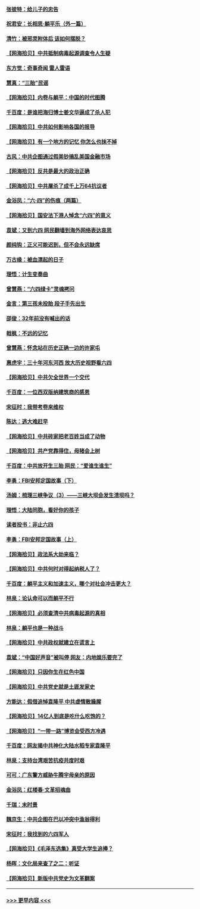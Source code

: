 #### [张彼特：给儿子的忠告](../pages/nsc993/n13018934.md?t=06140001) 
#### [祝君安：长相思‧躺平乐（外一篇）](../pages/nsc993/n13018923.md?t=06140001) 
#### [清竹：被邪灵附体后 该如何摆脱？](../pages/nsc993/n13018877.md?t=06140001) 
#### [【网海拾贝】中共抵制病毒起源调查令人生疑](../pages/nsc993/n13017785.md?t=06140001) 
#### [东方觉：奇事奇闻 雷人雷语](../pages/nsc993/n13017577.md?t=06140001) 
#### [慧真：“三胎”民谣](../pages/nsc993/n13017394.md?t=06140001) 
#### [【网海拾贝】内卷与躺平：中国的时代图腾](../pages/nsc993/n13016128.md?t=06140001) 
#### [千百度：是谁把海归博士姜文华逼成了杀人犯](../pages/nsc993/n13015218.md?t=06140001) 
#### [【网海拾贝】中共如何影响各国的报导](../pages/nsc993/n13012599.md?t=06140001) 
#### [【网海拾贝】有一个地方的记忆 你怎么也抹不掉](../pages/nsc993/n13009802.md?t=06140001) 
#### [古风：中共企图通过假美钞搞乱美国金融市场](../pages/nsc993/n13009626.md?t=06140001) 
#### [【网海拾贝】反共是最大的政治正确](../pages/nsc993/n13007051.md?t=06140001) 
#### [【网海拾贝】中共屠杀了成千上万64抗议者](../pages/nsc993/n13002713.md?t=06140001) 
#### [金浴凤：“六·四”的伤痕（两篇）](../pages/nsc993/n13001719.md?t=06140001) 
#### [【网海拾贝】国安法下港人悼念“六四”的意义](../pages/nsc993/n13001039.md?t=06140001) 
#### [袁斌：又到六四 网民翻墙到海外网络表达哀思](../pages/nsc993/n13000995.md?t=06140001) 
#### [颜纯钩：正义可能迟到，但不会永远缺席](../pages/nsc993/n13000920.md?t=06140001) 
#### [万古缘：被血漂起的日子](../pages/nsc993/n13000914.md?t=06140001) 
#### [理悟：计生变奏曲](../pages/nsc993/n13000414.md?t=06140001) 
#### [曾慧燕：“六四绿卡”灵魂拷问](../pages/nsc993/n13000277.md?t=06140001) 
#### [金言：第三孩未投胎 段子手先出生](../pages/nsc993/n13000215.md?t=06140001) 
#### [邵俊：32年前没有喊出的话](../pages/nsc993/n13000181.md?t=06140001) 
#### [戟枫：不远的记忆](../pages/nsc993/n13000121.md?t=06140001) 
#### [曾慧燕：怀念站在历史正确一边的许家屯](../pages/nsc993/n13000073.md?t=06140001) 
#### [惠虎宇：三十年河东河西 放大历史视野看六四](../pages/nsc993/n13000018.md?t=06140001) 
#### [【网海拾贝】中共欠全世界一个交代](../pages/nsc993/n12998706.md?t=06140001) 
#### [千百度：一位西双版纳建筑商的感恩](../pages/nsc993/n12998487.md?t=06140001) 
#### [宋征时：我带考卷来维权](../pages/nsc993/n12994088.md?t=06140001) 
#### [陈达：逃大难赶早](../pages/nsc993/n12993569.md?t=06140001) 
#### [【网海拾贝】中共砖家把老百姓当成了动物](../pages/nsc993/n12993483.md?t=06140001) 
#### [【网海拾贝】共产党靠得住，母猪会上树](../pages/nsc993/n12990730.md?t=06140001) 
#### [千百度：中共放开生三胎 网民：“爱谁生谁生”](../pages/nsc993/n12990644.md?t=06140001) 
#### [李勇：FBI安邦定国故事（下）](../pages/nsc993/n12987854.md?t=06140001) 
#### [汤姆：梳理三峡争议（3）——三峡大坝会发生溃坝吗？](../pages/nsc993/n12989806.md?t=06140001) 
#### [理悟：大陆同胞，看好你的孩子](../pages/nsc993/n12989778.md?t=06140001) 
#### [读者投书：非止六四](../pages/nsc993/n12989673.md?t=06140001) 
#### [李勇：FBI安邦定国故事（上）](../pages/nsc993/n12987749.md?t=06140001) 
#### [【网海拾贝】政法系大劫来临？](../pages/nsc993/n12987596.md?t=06140001) 
#### [【网海拾贝】中共何时对得起纳税人了？](../pages/nsc993/n12985578.md?t=06140001) 
#### [千百度：躺平主义和加速主义，哪个对社会冲击更大？](../pages/nsc993/n12985512.md?t=06140001) 
#### [林泉：论认命可以而躺平不行](../pages/nsc993/n12985505.md?t=06140001) 
#### [【网海拾贝】必须查清中共病毒起源的真相](../pages/nsc993/n12984276.md?t=06140001) 
#### [林泉：躺平也是一种战斗](../pages/nsc993/n12984194.md?t=06140001) 
#### [【网海拾贝】中共政权就建立在谎言上](../pages/nsc993/n12981880.md?t=06140001) 
#### [袁斌：“中国好声音”被叫停 网友：内地娱乐要完了](../pages/nsc993/n12981826.md?t=06140001) 
#### [【网海拾贝】只因你生在红色中国](../pages/nsc993/n12979096.md?t=06140001) 
#### [【网海拾贝】中共党史就是土匪发家史](../pages/nsc993/n12976478.md?t=06140001) 
#### [方能达：假借追悼袁隆平 中共虚情散臊腥](../pages/nsc993/n12976396.md?t=06140001) 
#### [【网海拾贝】14亿人到底是吃什么吃饱的？](../pages/nsc993/n12974125.md?t=06140001) 
#### [【网海拾贝】“一带一路”博览会受西方冷遇](../pages/nsc993/n12971787.md?t=06140001) 
#### [千百度：网友揭中共神化大陆水稻专家袁隆平](../pages/nsc993/n12971733.md?t=06140001) 
#### [林泉：支持台湾艰苦抗疫共度时艰](../pages/nsc993/n12971350.md?t=06140001) 
#### [可可：广东警方威胁牛腾宇母亲的原因](../pages/nsc993/n12971100.md?t=06140001) 
#### [金浴凤：红楼春·文革招魂曲](../pages/nsc993/n12970354.md?t=06140001) 
#### [千瑞：末时景](../pages/nsc993/n12970337.md?t=06140001) 
#### [魏京生：中共企图在巴以冲突中渔翁得利](../pages/nsc993/n12970286.md?t=06140001) 
#### [宋征时：我找到的六四军人](../pages/nsc993/n12970213.md?t=06140001) 
#### [【网海拾贝】《毛泽东选集》真受大学生追捧？](../pages/nsc993/n12968779.md?t=06140001) 
#### [杨晖：文化局来查了之二：听证](../pages/nsc993/n12966528.md?t=06140001) 
#### [【网海拾贝】新版中共党史为文革翻案](../pages/nsc993/n12967526.md?t=06140001) 

----
#### [ >>> 更早内容 <<< ](../indexes/nsc993-earlier.md)
